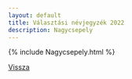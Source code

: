 ```yaml
---
layout: default
title: Választási névjegyzék 2022
description: Nagycsepely
---
```


{% include Nagycsepely.html %}

[Vissza](./)